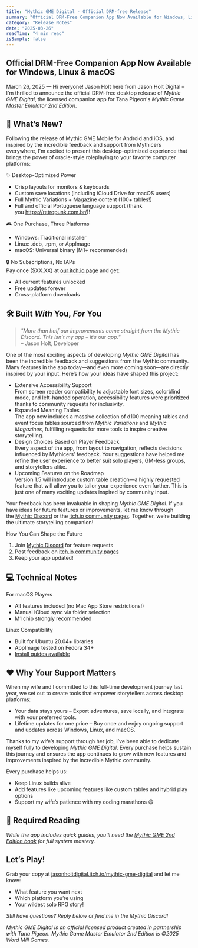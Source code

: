 ```yaml
---
title: "Mythic GME Digital - Official DRM-free Release"
summary: "Official DRM-Free Companion App Now Available for Windows, Linux &amp; macOS"
category: "Release Notes"
date: "2025-03-26"
readTime: "4 min read"
isSample: false
---
```

<h2>Official DRM-Free Companion App Now Available for Windows, Linux &amp; macOS</h2>
<p><strong></strong>March 26, 2025 &mdash; Hi everyone! Jason Holt here from&nbsp;Jason Holt Digital&nbsp;– I&#x27;m thrilled to announce the official DRM-free desktop release&nbsp;of&nbsp;<em>Mythic GME Digital</em>, the licensed companion app for Tana Pigeon&#x27;s&nbsp;<em>Mythic Game Master Emulator 2nd Edition</em>.
</p>
<h2>🚀 What’s New?</h2>
<p>Following the release of Mythic GME Mobile for Android and iOS, and inspired by the incredible feedback and support from Mythicers everywhere, I&#x27;m excited to present this desktop-optimized experience that brings the power of oracle-style roleplaying to&nbsp;your favorite computer platforms:</p>
<p>✨ Desktop-Optimized Power
</p>
<ul><li>Crisp layouts for monitors &amp; keyboards
</li><li>Custom save locations (including iCloud Drive for macOS users)
</li><li>Full Mythic Variations + Magazine content (100+ tables!)
</li><li>Full and official Portuguese language support (thank you&nbsp;<a href="https://retropunk.com.br/" rel="nofollow noopener" referrerpolicy="origin">https://retropunk.com.br/</a>)!</li></ul>
<p>🎮 One Purchase, Three Platforms
</p>
<ul><li>Windows: Traditional installer
</li><li>Linux: .deb, .rpm, or AppImage
</li><li>macOS: Universal binary (M1+ recommended)
</li></ul>
<p>🔒 No Subscriptions, No IAPs<br>Pay once ($XX.XX) at&nbsp;<a target="_blank" href="https://jasonholtdigital.itch.io/mythic-gme-digital">our itch.io page</a>&nbsp;and get:
</p>
<ul><li>All current features unlocked
</li><li>Free updates forever
</li><li>Cross-platform downloads
</li></ul>
<h2>🛠️ Built&nbsp;<em>With</em>&nbsp;You,&nbsp;<em>For</em>&nbsp;You</h2>
<blockquote><em>&quot;More than&nbsp;half our improvements come straight from the Mythic Discord. This isn’t my app – it’s</em>&nbsp;our&nbsp;<em>app.&quot;</em><br>– Jason Holt, Developer</blockquote>
<p>One of the most exciting aspects of developing&nbsp;<em>Mythic GME Digital</em>&nbsp;has been the incredible feedback and suggestions from the Mythic community. Many features in the app today&mdash;and even more coming soon&mdash;are directly inspired by your input. Here’s how your ideas have shaped this project:
</p>
<ul><li>Extensive Accessibility Support<br>From screen reader compatibility to adjustable font sizes, colorblind mode, and left-handed operation, accessibility features were prioritized thanks to community requests for inclusivity.
</li><li>Expanded Meaning Tables<br>The app now includes a massive collection of d100 meaning tables and event focus tables sourced from&nbsp;<em>Mythic Variations</em>&nbsp;and&nbsp;<em>Mythic Magazines</em>, fulfilling requests for more tools to inspire creative storytelling.
</li><li>Design Choices Based on Player Feedback<br>Every aspect of the app, from layout to navigation, reflects decisions influenced by Mythicers’ feedback. Your suggestions have helped me refine the user experience to better suit solo players, GM-less groups, and storytellers alike.
</li><li>Upcoming Features on the Roadmap<br>Version 1.5 will introduce custom table creation&mdash;a highly requested feature that will allow you to tailor your experience even further. This is just one of many exciting updates inspired by community input.
</li></ul>
<p>Your feedback has been invaluable in shaping&nbsp;<em>Mythic GME Digital</em>. If you have ideas for future features or improvements, let me know through the&nbsp;<a target="_blank" href="https://discord.gg/PEDHrhzcnk" rel="nofollow noopener" referrerpolicy="origin">Mythic Discord</a>&nbsp;or the&nbsp;<a target="_blank" href="https://jasonholtdigital.itch.io/mythic-gme-digital/community">itch.io community pages</a>. Together, we’re building the ultimate storytelling companion!</p>
<p>How You Can Shape the Future
</p>
<ol><li>Join&nbsp;<a target="_blank" href="https://discord.gg/PEDHrhzcnk" rel="nofollow noopener" referrerpolicy="origin">Mythic Discord</a>&nbsp;for feature requests
</li><li>Post feedback on&nbsp;<a target="_blank" href="https://jasonholtdigital.itch.io/mythic-gme-digital/community">itch.io community pages</a>
</li><li>Keep your app updated!
</li></ol>
<h2>💻 Technical Notes</h2>
<p>For macOS Players
</p>
<ul><li>All features included (no Mac App Store restrictions!)
</li><li>Manual iCloud sync via folder selection
</li><li>M1 chip strongly recommended
</li></ul>
<p>Linux Compatibility
</p>
<ul><li>Built for Ubuntu 20.04+ libraries
</li><li>AppImage tested on Fedora 34+
</li><li><a target="_blank" href="https://jasonholtdigital.itch.io/mythic-gme-digital">Install guides available</a>
</li></ul>
<h2>❤️ Why Your Support Matters</h2>
<p>When my wife and I committed to this full-time development journey last year, we set out to create tools that empower storytellers across desktop platforms:
</p>
<ul><li>Your data stays yours&nbsp;– Export adventures, save locally, and integrate with your preferred tools.
</li><li>Lifetime updates for one price&nbsp;– Buy once and enjoy ongoing support and updates across Windows, Linux, and macOS.
</li></ul>
<p>Thanks to my wife’s support through her job, I’ve been able to dedicate myself fully to developing&nbsp;<em>Mythic GME Digital</em>. Every purchase helps sustain this journey and ensures the app continues to grow with new features and improvements inspired by the incredible Mythic community.</p>
<p>Every purchase helps us:
</p>
<ul><li>Keep Linux builds alive
</li><li>Add features like upcoming features like custom tables and hybrid play options</li><li>Support my wife’s patience with my coding marathons 😄
</li></ul>
<h2>📖 Required Reading</h2>
<p><em>While the app includes quick guides, you’ll need the&nbsp;<a target="_blank" href="https://wordmillgames.itch.io/mythic-game-master-emulator-second-edition">Mythic GME 2nd Edition book</a>&nbsp;for full system mastery.</em>
</p>
<h2>Let’s Play!</h2>
<p>Grab your copy at&nbsp;<a target="_blank" href="https://jasonholtdigital.itch.io/mythic-gme-digital">jasonholtdigital.itch.io/mythic-gme-digital</a>&nbsp;and let me know:
</p>
<ul><li>What feature you want next
</li><li>Which platform you’re using
</li><li>Your wildest solo RPG story!
</li></ul>
<p><em>Still have questions? Reply below or find me in the Mythic Discord!</em>
</p>
<p><em>Mythic GME Digital is an official licensed product created in partnership with Tana Pigeon. Mythic Game Master Emulator 2nd Edition is &copy;2025 Word Mill Games.</em>
</p>
